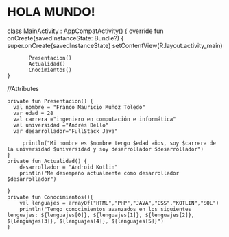 # HOLA MUNDO! # 

class MainActivity : AppCompatActivity() {
    override fun onCreate(savedInstanceState: Bundle?) {
        super.onCreate(savedInstanceState)
        setContentView(R.layout.activity_main)

           Presentacion()
           Actualidad()
           Cnocimientos()
    }
//Attributes

    private fun Presentacion() {
      val nombre = "Franco Mauricio Muñoz Toledo"
      var edad = 28
      val carrera ="ingeniero en computación e informática"
      val universidad ="Andrés Bello"
      var desarrollador="FullStack Java"

         println("Mi nombre es $nombre tengo $edad años, soy $carrera de la universidad $universidad y soy desarrollador $desarrollador")
    }
    private fun Actualidad() {
        desarrollador = "Android Kotlin"
        println("Me desempeño actualmente como desarrollador $desarrollador")

    }
    private fun Conocimientos(){
        val lenguajes = arrayOf("HTML","PHP","JAVA","CSS","KOTLIN","SQL")
        println("Tengo conocimientos avanzados en los siguientes lenguajes: ${lenguajes[0]}, ${lenguajes[1]}, ${lenguajes[2]}, ${lenguajes[3]}, ${lenguajes[4]}, ${lenguajes[5]}")
    }
